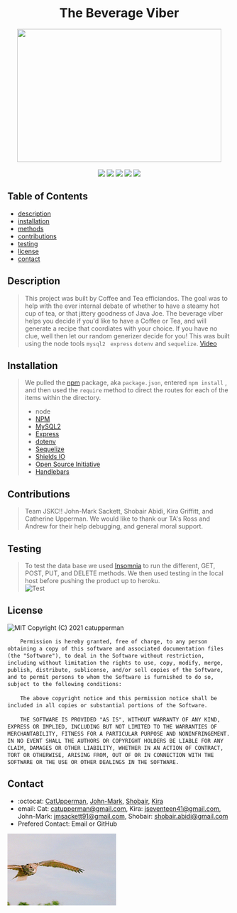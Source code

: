 <h1 align="center"> The Beverage Viber </h1>

<p align="center">
  <img width="460" height="300" src="https://laughingsquid.com/wp-content/uploads/2013/07/20130704-10515325-caffeinatedowls.jpg">
</p>


<p align="center">
    <img src="https://img.shields.io/badge/Javascript-yellow" />
    <img src="https://img.shields.io/badge/express-orange" />
    <img src="https://img.shields.io/badge/Sequelize-blue"  />
    <img src="https://img.shields.io/badge/mySQL-blue"  />
    <img src="https://img.shields.io/badge/dotenv-green" />
</p>

## Table of Contents
* [description](#description)
* [installation](#installation)
* [methods](#methods)
* [contributions](#contributions)
* [testing](#testing)
* [license](#license)
* [contact](#contact)


## Description
> This project was built by Coffee and Tea efficiandos.  The goal was to help with the ever internal debate of whether to have a steamy hot cup of tea, or that jittery goodness of Java Joe.  The beverage viber helps you decide if you'd like to have a Coffee or Tea, and will generate a recipe that coordiates with your choice. If you have no clue, well then let our random generizer decide for you!    This was built using the node tools ```mysql2``` ``` express```  ```dotenv``` and ```sequelize```.
[Video]()

## Installation
> We pulled the [npm](https://www.npmjs.com/) package, aka ```package.json```, entered ```npm install``` , and then used the ```require``` method to direct the routes for each of the items within the directory.  
> * node 
> * [NPM](https://www.npmjs.com/)
> * [MySQL2](https://www.npmjs.com/package/mysql2)
> * [Express](https://www.npmjs.com/package/express)
> * [dotenv](https://www.npmjs.com/package/dotenv)
> * [Sequelize](https://www.npmjs.com/package/sequelize)
> * [Shields IO](https://shields.io/category/license) 
> * [Open Source Initiative](https://opensource.org/licenses/BSD-3-Clause) 
> * [Handlebars](https://handlebarsjs.com/)
## Contributions
> Team JSKC!! John-Mark Sackett, Shobair Abidi, Kira Griffitt, and Catherine Upperman.  We would like to thank our TA's Ross and Andrew for their help debugging, and general moral support. 
## Testing
> To test the data base we used [Insomnia](https://insomnia.rest/) to run the different, GET, POST, PUT, and DELETE methods. We then used testing in the local host before pushing the product up to heroku.  
>![Test]()
## License
![MIT](https://img.shields.io/badge/License-MIT-blue)
Copyright (C) 2021 catupperman

        Permission is hereby granted, free of charge, to any person obtaining a copy of this software and associated documentation files (the "Software"), to deal in the Software without restriction, including without limitation the rights to use, copy, modify, merge, publish, distribute, sublicense, and/or sell copies of the Software, and to permit persons to whom the Software is furnished to do so, subject to the following conditions:
        
        The above copyright notice and this permission notice shall be included in all copies or substantial portions of the Software.
        
        THE SOFTWARE IS PROVIDED "AS IS", WITHOUT WARRANTY OF ANY KIND, EXPRESS OR IMPLIED, INCLUDING BUT NOT LIMITED TO THE WARRANTIES OF MERCHANTABILITY, FITNESS FOR A PARTICULAR PURPOSE AND NONINFRINGEMENT. IN NO EVENT SHALL THE AUTHORS OR COPYRIGHT HOLDERS BE LIABLE FOR ANY CLAIM, DAMAGES OR OTHER LIABILITY, WHETHER IN AN ACTION OF CONTRACT, TORT OR OTHERWISE, ARISING FROM, OUT OF OR IN CONNECTION WITH THE SOFTWARE OR THE USE OR OTHER DEALINGS IN THE SOFTWARE.
## Contact
* :octocat: [CatUpperman](github.com/catupperman), [John-Mark](https://github.com/Kalmnir), [Shobair](https://github.com/shobes572), [Kira](https://github.com/J1741)
* email: Cat: catupperman@gmail.com, Kira: jseventeen41@gmail.com, John-Mark: jmsackett91@gmail.com, Shobair: shobair.abidi@gmail.com
* Prefered Contact: Email or GitHub

![Owl](images/owl.gif)